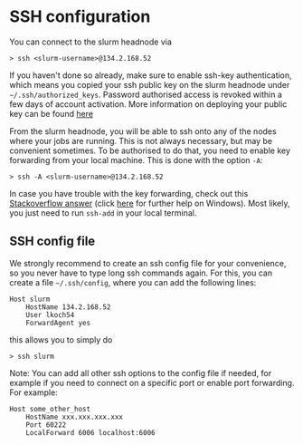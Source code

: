 # SSH configuration

You can connect to the slurm headnode via

````
> ssh <slurm-username>@134.2.168.52
````

If you haven't done so already, make sure to enable ssh-key authentication, which means you copied your ssh public key on the slurm headnode under `~/.ssh/authorized_keys`. Password authorised access is revoked within a few days of account activation. More information on deploying your public key can be found [here](https://www.digitalocean.com/community/tutorials/ssh-essentials-working-with-ssh-servers-clients-and-keys)

From the slurm headnode, you will be able to ssh onto any of the nodes where your jobs are running. This is not always necessary, but may be convenient sometimes. To be authorised to do that, you need to enable key forwarding from your local machine. This is done with the option `-A`:


````
> ssh -A <slurm-username>@134.2.168.52
````

In case you have trouble with the key forwarding, check out this [Stackoverflow answer](https://stackoverflow.com/a/38986908/2323484) (click [here](https://stackoverflow.com/questions/52113738/starting-ssh-agent-on-windows-10-fails-unable-to-start-ssh-agent-service-erro) for further help on Windows). Most likely, you just need to run `ssh-add` in your local terminal.


## SSH config file

We strongly recommend to create an ssh config file for your convenience, so you never have to type long ssh commands again. For this, you can create a file `~/.ssh/config`, where you can add the following lines:

````
Host slurm
    HostName 134.2.168.52
    User lkoch54
    ForwardAgent yes
````

this allows you to simply do 

````
> ssh slurm
````

Note: You can add all other ssh options to the config file if needed, for example if you need to connect on a specific port or enable port forwarding. For example:

````
Host some_other_host
    HostName xxx.xxx.xxx.xxx
    Port 60222
    LocalForward 6006 localhost:6006
````
